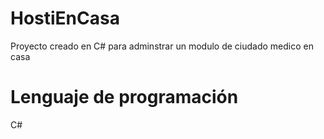 # HostiEnCasa
Proyecto creado en C# para adminstrar un modulo de ciudado medico en casa

# Lenguaje de programación
C#
